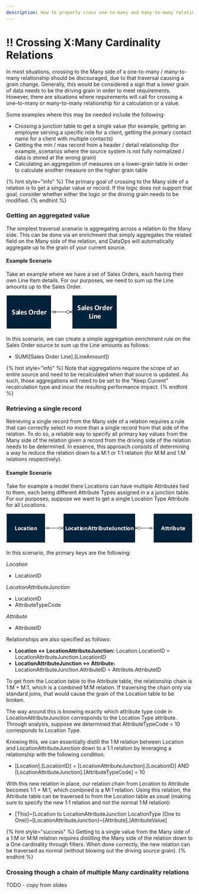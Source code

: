 ```yaml
---
description: How to properly cross one-to-many and many-to-many relationships
---
```


# !! Crossing X:Many Cardinality Relations

In most situations, crossing to the Many side of a one-to-many / many-to-many relationship should be discouraged, due to that traversal causing a grain change.  Generally, this would be considered a sign that a lower grain of data needs to be the driving grain in order to meet requirements.  However, there are situations where requirements will call for crossing a one-to-many or many-to-many relationship for a calculation or a value.

Some examples where this may be needed include the following:

* Crossing a junction table to get a single value \(for example, getting an employee serving a specific role for a client, getting the primary contact name for a client with multiple contacts\)
* Getting the min / max record from a header / detail relationship \(for example, scenarios where the source system is not fully normalized / data is stored at the wrong grain\)
* Calculating an aggregation of measures on a lower-grain table in order to calculate another measure on the higher grain table

{% hint style="info" %}
The primary goal of crossing to the Many side of a relation is to get a singular value or record.  If the logic does not support that goal, consider whether either the logic or the driving grain needs to be modified.
{% endhint %}

### Getting an aggregated value

The simplest traversal scenario is aggregating across a relation to the Many side.  This can be done via an enrichment that simply aggregates the related field on the Many side of the relation, and DataOps will automatically aggregate up to the grain of your current source.

#### Example Scenario

Take an example where we have a set of Sales Orders, each having their own Line Item details.  For our purposes, we need to sum up the Line amounts up to the Sales Order.

![Example one-to-many relationship](../.gitbook/assets/image%20%28329%29.png)

In this scenario, we can create a simple aggregation enrichment rule on the Sales Order source to sum up the Line amounts as follows:

* SUM\(\[Sales Order Line\].\[LineAmount\]\)

{% hint style="info" %}
Note that aggregations require the scope of an entire source and need to be recalculated when that source is updated.  As such, those aggregations will need to be set to the "Keep Current" recalculation type and incur the resulting performance impact.
{% endhint %}

### Retrieving a single record

Retrieving a single record from the Many side of a relation requires a rule that can correctly select no more than a single record from that side of the relation.  To do so, a reliable way to specify all primary key values from the Many side of the relation given a record from the driving side of the relation needs to be determined.  In essence, this approach consists of determining a way to reduce the relation down to a M:1 or 1:1 relation \(for M:M and 1:M relations respectively\).

#### Example Scenario

Take for example a model there Locations can have multiple Attributes tied to them, each being different Attribute Types assigned in a a junction table.  For our purposes, suppose we want to get a single Location Type Attribute for all Locations.

![Example many-to-many relationship](../.gitbook/assets/image%20%28330%29.png)

In this scenario, the primary keys are the following:

_Location_

* LocationID

_LocationAttributeJunction_

* LocationID
* AttributeTypeCode

_Attribute_

* AttributeID

Relationships are also specified as follows:

* **Location &lt;-&gt; LocationAttributeJunction:**  Location.LocationID = LocationAttributeJunction.LocationID
* **LocationAttributeJunction &lt;-&gt; Attribute:**  LocationAttributeJunction.AttributeID = Attribute.AttributeID

To get from the Location table to the Attribute table, the relationship chain is 1:M + M:1, which is a combined M:M relation.  If traversing the chain only via standard joins, that would cause the grain of the Location table to be broken.

The way around this is knowing exactly which attribute type code in LocationAttributeJunction corresponds to the Location Type attribute.  Through analysis, suppose we determined that AttributeTypeCode = 10 corresponds to Location Type.

Knowing this, we can essentially distill the 1:M relation between Location and LocationAttributeJunction down to a 1:1 relation by leveraging a relationship with the following condition:

* \[Location\].\[LocationID\] = \[LocationAttributeJunction\].\[LocationID\] AND \[LocationAttributeJunction\].\[AttributeTypeCode\] = 10

With this new relation in place, our relation chain from Location to Attribute becomes 1:1 + M:1, which combined is a M:1 relation.  Using this relation, the Attribute table can be traversed to from the Location table as usual \(making sure to specify the new 1:1 relation and not the normal 1:M relation\):

* \[This\]~\[Location to LocationAttributeJunction LocationType \(One to One\)\]~\[LocationAttributeJunction\]~\[Attribute\].\[AttributeValue\]

{% hint style="success" %}
Getting to a single value from the Many side of a 1:M or M:M relation requires distilling the Many side of the relation down to a One cardinality through filters.  When done correctly, the new relation can be traversed as normal \(without blowing out the driving source grain\).
{% endhint %}

### Crossing though a chain of multiple Many cardinality relations

TODO - copy from slides



